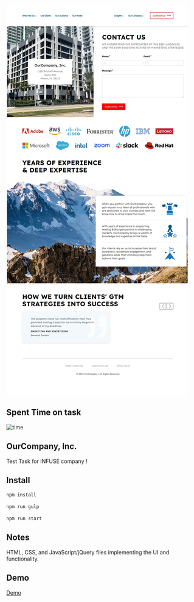 <img src="src/images/InfuseTask.jpg" alt="Infuse Task" />

## Spent Time on task
<img src="images/Time.jpg" alt="time" />

## OurCompany, Inc.
Test Task for INFUSE company !

## Install

```sh
npm install
```

```sh
npm run gulp
```

```sh
npm run start
```

## Notes
HTML, CSS, and JavaScript/jQuery files implementing the UI and functionality.

## Demo
<a href="https://soltonanna.github.io/infuse-task/" target="_blank"> Demo </a>
